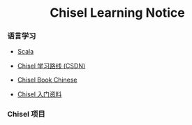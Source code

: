 <h1 align="center">Chisel Learning Notice </h1>

<h3>语言学习</h3>

- [Scala](https://www.runoob.com/scala/scala-tutorial.html)

- [Chisel 学习路线 (CSDN)](https://blog.csdn.net/qq_34291505/article/details/86744581)

- [Chisel Book Chinese](http://www.imm.dtu.dk/~masca/chisel-book-chinese.pdf)

- [Chisel 入门资料](https://zhuanlan.zhihu.com/p/98097268)

<h3>Chisel 项目</h3>
